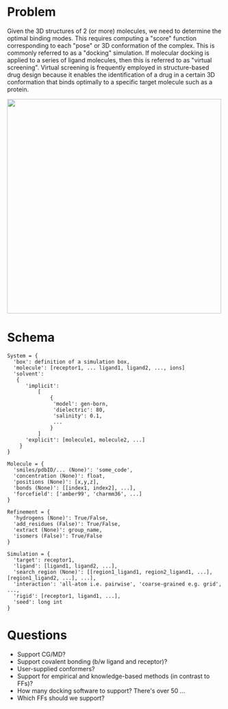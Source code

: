 
 # Problem
 Given the 3D structures of 2 (or more) molecules, we need to determine the optimal binding modes. This requires computing a "score" function corresponding to each "pose" or 3D conformation of the complex. This is commonly referred to as a "docking" simulation. If molecular docking is applied to a series of ligand molecules, then this is referred to as "virtual screening". Virtual screening is frequently employed in structure-based drug design because it enables the identification of a drug in a certain 3D conformation that binds optimally to a specific target molecule such as a protein.

<img src="https://www.oist.jp/sites/default/files/photos/docking%20simulation.png" width="500">


# Schema

```
System = {
  'box': definition of a simulation box,
  'molecule': [receptor1, ... ligand1, ligand2, ..., ions] 
  'solvent':
   {
      'implicit':
          [
              {
               'model': gen-born,
               'dielectric': 80,
               'salinity': 0.1,
               ...
              }
          ]
      'explicit': [molecule1, molecule2, ...]
    }
}

Molecule = {
  'smiles/pdbID/... (None)': 'some_code',
  'concentration (None)': float,
  'positions (None)': [x,y,z],
  'bonds (None)': [[index1, index2], ...],
  'forcefield': ['amber99', 'charmm36', ...]
}

Refinement = {
  'hydrogens (None)': True/False,
  'add_residues (False)': True/False,
  'extract (None)': group_name,
  'isomers (False)': True/False
}

Simulation = {
  'target': receptor1,
  'ligand': [ligand1, ligand2, ...],
  'search_region (None)': [[region1_ligand1, region2_ligand1, ...], [region1_ligand2, ...], ...],
  'interaction': 'all-atom i.e. pairwise', 'coarse-grained e.g. grid', ...,
  'rigid': [receptor1, ligand1, ...],
  'seed': long int 
}
```

# Questions
- Support CG/MD?
- Support covalent bonding (b/w ligand and receptor)?
- User-supplied conformers?
- Support for empirical and knowledge-based methods (in contrast to FFs)?
- How many docking software to support? There's over 50 ...
- Which FFs should we support?
